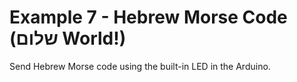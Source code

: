 # Example 7 - Hebrew Morse Code (שלום World!)

Send Hebrew Morse code using the built-in LED in the Arduino.

